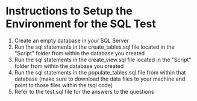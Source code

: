 # Instructions to Setup the Environment for the SQL Test

1.  Create an empty database in your SQL Server
2.  Run the sql statements in the create_tables.sql file located in the "Script" folder from within the database you created
3.  Run the sql statements in the create_view.sql file located in the "Script" folder from within the database you created
4.  Run the sql statements in the populate_tables.sql file from within that database (make sure to download the data files to your machine and point to those files within the tsql code)
5.  Refer to the test.sql file for the answers to the questions
